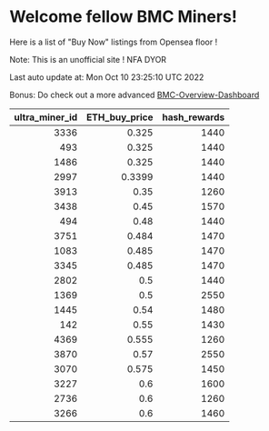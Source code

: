 # Welcome fellow BMC Miners!
Here is a list of "Buy Now" listings from Opensea floor !

Note: This is an unofficial site ! NFA DYOR

Last auto update at: Mon Oct 10 23:25:10 UTC 2022

Bonus: Do check out a more advanced [BMC-Overview-Dashboard](https://dune.com/defifunk/BMC-Overview-Dashboard)


|   ultra_miner_id |   ETH_buy_price |   hash_rewards |
|-----------------:|----------------:|---------------:|
|             3336 |          0.325  |           1440 |
|              493 |          0.325  |           1440 |
|             1486 |          0.325  |           1440 |
|             2997 |          0.3399 |           1440 |
|             3913 |          0.35   |           1260 |
|             3438 |          0.45   |           1570 |
|              494 |          0.48   |           1440 |
|             3751 |          0.484  |           1470 |
|             1083 |          0.485  |           1470 |
|             3345 |          0.485  |           1470 |
|             2802 |          0.5    |           1440 |
|             1369 |          0.5    |           2550 |
|             1445 |          0.54   |           1480 |
|              142 |          0.55   |           1430 |
|             4369 |          0.555  |           1260 |
|             3870 |          0.57   |           2550 |
|             3070 |          0.575  |           1450 |
|             3227 |          0.6    |           1600 |
|             2736 |          0.6    |           1260 |
|             3266 |          0.6    |           1460 |